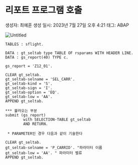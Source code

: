 # 리포트 프로그램 호출

생성자: 최예훈
생성 일시: 2023년 7월 27일 오후 4:21
태그: ABAP

![Untitled](%E1%84%85%E1%85%B5%E1%84%91%E1%85%A9%E1%84%90%E1%85%B3%20%E1%84%91%E1%85%B3%E1%84%85%E1%85%A9%E1%84%80%E1%85%B3%E1%84%85%E1%85%A2%E1%86%B7%20%E1%84%92%E1%85%A9%E1%84%8E%E1%85%AE%E1%86%AF%207f3e427b60aa4856b4361434a70ce89b/Untitled.png)

```abap
TABLES : sflight.

DATA : gt_seltab type TABLE OF rsparams WITH HEADER LINE.
DATA : gs_report(40) TYPE c.

gs_report = 'Z12_01'.

CLEAR gt_seltab.
gt_seltab-selname = 'SEL_CARR'.
gt_seltab-kind = 'S'.
gt_seltab-sign = 'I'.
gt_seltab-option = 'EQ'.
gt_seltab-low = 'AA'.
APPEND gt_seltab.

*** 불러오는 부분
submit (gs_report)
        with SELECTION-TABLE gt_seltab
        AND RETURN.
```

```abap
 * PARAMETER인 경우 다음과 같이 기술한다

CLEAR gt_seltab.
gt_seltab-selname = 'P_CARRID'. "파라미터 이름
gt_seltab-low = 'AA'. " 파라미터 벨류
APPEND gt_seltab.
```